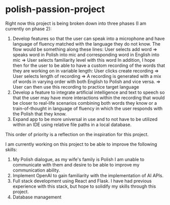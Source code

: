 # polish-passion-project

Right now this project is being broken down into three phases (I am currently on phase 2):
1. Develop features so that the user can speak into a microphone and have language of fluency matched with the language they do not know. The flow would be something along these lines:
     User selects add word => speaks word in Polish into mic and corresponding word in English into mic => User selects familiarity level with this word
   In addition, I hope then for the user to be able to have a custom recording of the words that they are working on in variable length:
      User clicks create recording => User selects length of recording => A recording is generated with a mix of words in varying order with both English to Polish and vice versa. => User can then use this recording to practice target language
2. Develop a feature to integrate artificial intelligence and text to speech so that the user may have more interactions within the recording that would be closer to real-life scenarios combining both words they know or a train-of-thought in language
     of fluency in which the user responds with the Polish that they know.
3. Expand app to be more universal in use and to not have to be utilized within an IDE using relative file paths in a local database.

This order of priority is a reflection on the inspiration for this project.

I am currently working on this project to be able to improve the following skills:
1. My Polish dialogue, as my wife's family is Polish I am unable to communicate with them and desire to be able to improve my communication ability.
2. Implement OpenAI to gain familiarity with the implementation of AI APIs.
3. Full stack development using React and Flask. I have had previous experience with this stack, but hope to solidify my skills through this project.
4. Database management
